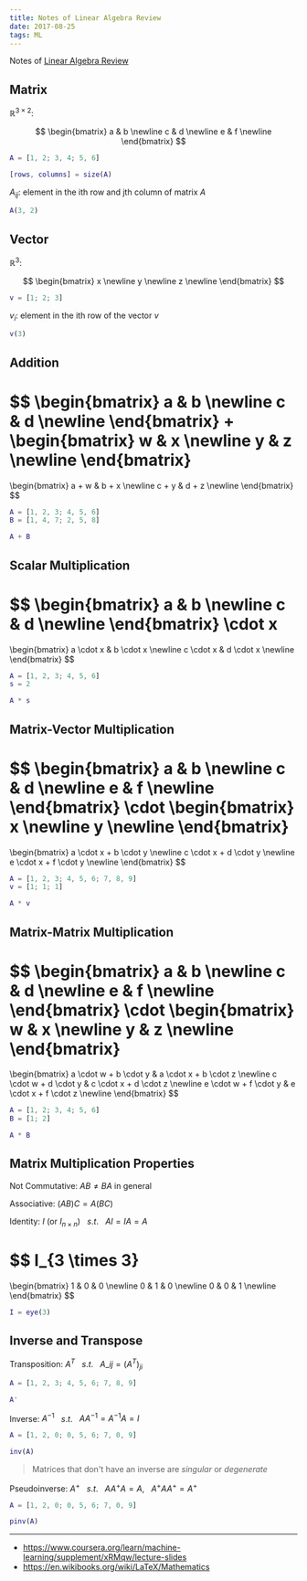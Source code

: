 ```yaml
---
title: Notes of Linear Algebra Review
date: 2017-08-25
tags: ML
---
```


Notes of [Linear Algebra Review](https://www.coursera.org/learn/machine-learning/supplement/Q6mSN/matrices-and-vectors)

<!-- more -->

## Matrix

$\mathbb{R} ^ {3 \times 2}$:

$$
\begin{bmatrix}
a & b \newline
c & d \newline
e & f \newline
\end{bmatrix}
$$

```m
A = [1, 2; 3, 4; 5, 6]

[rows, columns] = size(A)
```

$A_{ij}$: element in the ith row and jth column of matrix $A$

```m
A(3, 2)
```

## Vector

$\mathbb{R} ^ {3}$:

$$
\begin{bmatrix}
x \newline
y \newline
z \newline
\end{bmatrix}
$$

```m
v = [1; 2; 3]
```

$v_i$: element in the ith row of the vector $v$

```m
v(3)
```

## Addition

$$
\begin{bmatrix}
a & b \newline
c & d \newline
\end{bmatrix}
+
\begin{bmatrix}
w & x \newline
y & z \newline
\end{bmatrix}
=
\begin{bmatrix}
a + w & b + x \newline
c + y & d + z \newline
\end{bmatrix}
$$

```m
A = [1, 2, 3; 4, 5, 6]
B = [1, 4, 7; 2, 5, 8]

A + B
```

## Scalar Multiplication

$$
\begin{bmatrix}
a & b \newline
c & d \newline
\end{bmatrix}
\cdot
x
=
\begin{bmatrix}
a \cdot x & b \cdot x \newline
c \cdot x & d \cdot x \newline
\end{bmatrix}
$$

```m
A = [1, 2, 3; 4, 5, 6]
s = 2

A * s
```

## Matrix-Vector Multiplication

$$
\begin{bmatrix}
a & b \newline
c & d \newline
e & f \newline
\end{bmatrix}
\cdot
\begin{bmatrix}
x \newline
y \newline
\end{bmatrix}
=
\begin{bmatrix}
a \cdot x + b \cdot y \newline
c \cdot x + d \cdot y \newline
e \cdot x + f \cdot y \newline
\end{bmatrix}
$$

```m
A = [1, 2, 3; 4, 5, 6; 7, 8, 9]
v = [1; 1; 1]

A * v
```

## Matrix-Matrix Multiplication

$$
\begin{bmatrix}
a & b \newline
c & d \newline
e & f \newline
\end{bmatrix}
\cdot
\begin{bmatrix}
w & x \newline
y & z \newline
\end{bmatrix}
=
\begin{bmatrix}
a \cdot w + b \cdot y & a \cdot x + b \cdot z \newline
c \cdot w + d \cdot y & c \cdot x + d \cdot z \newline
e \cdot w + f \cdot y & e \cdot x + f \cdot z \newline
\end{bmatrix}
$$

```m
A = [1, 2; 3, 4; 5, 6]
B = [1; 2]

A * B
```

## Matrix Multiplication Properties

Not Commutative: $A B \neq B A$ in general

Associative: $(A B) C = A (B C)$

Identity: $I$ (or $I_{n \times n}$) &nbsp; $s.t.$ &nbsp; $A I = I A = A$

$$
I_{3 \times 3}
=
\begin{bmatrix}
1 & 0 & 0 \newline
0 & 1 & 0 \newline
0 & 0 & 1 \newline
\end{bmatrix}
$$

```m
I = eye(3)
```

## Inverse and Transpose

Transposition: $A^T$ &nbsp; $s.t.$ &nbsp; $A\_{ij} = (A^T)_{ji}$

```m
A = [1, 2, 3; 4, 5, 6; 7, 8, 9]

A'
```

Inverse: $A^{-1}$ &nbsp; $s.t.$ &nbsp; $A A^{-1} = A^{-1} A = I$

```m
A = [1, 2, 0; 0, 5, 6; 7, 0, 9]

inv(A)
```

> Matrices that don't have an inverse are *singular* or *degenerate*

Pseudoinverse: $A^{+}$ &nbsp; $s.t.$ &nbsp; $A A^{+} A = A$, &nbsp; $A^{+} A A^{+} = A^{+}$

```m
A = [1, 2, 0; 0, 5, 6; 7, 0, 9]

pinv(A)
```

---

- <https://www.coursera.org/learn/machine-learning/supplement/xRMqw/lecture-slides>
- <https://en.wikibooks.org/wiki/LaTeX/Mathematics>
